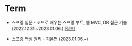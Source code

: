 # Term
- 스프링 입문 - 코드로 배우는 스프링 부트, 웹 MVC, DB 접근 기술(2022.12.31.~2023.01.06.) <a href="https://github.com/bmong4mong0318/TIL/tree/main/spring/hello/hello-spring">[링크]</a>

- 스프링 핵심 원리 - 기본편 (2023.01.06.~)
